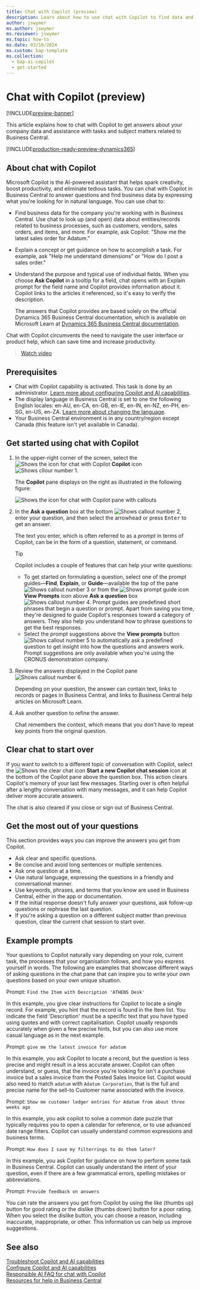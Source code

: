 ```yaml
---
title: Chat with Copilot (preview)
description: Learn about how to use chat with Copilot to find data and get help in Business Central.
author: jswymer
ms.author: jswymer
ms.reviewer: jswymer
ms.topic: how-to
ms.date: 03/18/2024
ms.custom: bap-template
ms.collection:
  - bap-ai-copilot
  - get-started
---
```


# <a name="chat-with-copilot-preview"></a>Chat with Copilot (preview)

[!INCLUDE[preview-banner](includes/preview-banner.md)]

This article explains how to chat with Copilot to get answers about your company data and assistance with tasks and subject matters related to Business Central.

[!INCLUDE[production-ready-preview-dynamics365](includes/production-ready-preview-dynamics365.md)]

## <a name="about-chat-with-copilot"></a>About chat with Copilot

Microsoft Copilot is the AI-powered assistant that helps spark creativity, boost productivity, and eliminate tedious tasks. You can chat with Copilot in Business Central to answer questions and find business data by expressing what you're looking for in natural language. You can use chat to:

- Find business data for the company you're working with in Business Central. Use chat to look up (and open) data about entities/records related to business processes, such as customers, vendors, sales orders, and items, and more. For example, ask Copilot: "Show me the latest sales order for Adatum."
- Explain a concept or get guidance on how to accomplish a task. For example, ask "Help me understand dimensions" or "How do I post a sales order."
- Understand the purpose and typical use of individual fields. When you choose **Ask Copilot** in a tooltip for a field, chat opens with an Explain prompt for the field name and Copilot provides information about it. Copilot links to the articles it referenced, so it's easy to verify the description.

  The answers that Copilot provides are based solely on the official Dynamics 365 Business Central documentation, which is available on Microsoft Learn at [Dynamics 365 Business Central documentation](/dynamics365/business-central/).

Chat with Copilot circumvents the need to navigate the user interface or product help, which can save time and increase productivity.
  
> [Watch video](https://go.microsoft.com/fwlink/?linkid=2250609)

## <a name="prerequisites"></a>Prerequisites

- Chat with Copilot capability is activated. This task is done by an administrator. [Learn more about configuring Copilot and AI capabilities](enable-ai.md).
- The display language in Business Central is set to one the following English locales: en-AU, en-CA, en-GB, en-IE, en-IN, en-NZ, en-PH, en-SG, en-US, en-ZA. [Learn more about changing the language](ui-change-basic-settings.md#language).
- Your Business Central environment is in any country/region except Canada (this feature isn't yet available in Canada).

## <a name="get-started-using-chat-with-copilot"></a>Get started using chat with Copilot

1. In the upper-right corner of the screen, select the ![Shows the icon for chat with Copilot](media/chat-copilot-icon.png) **Copilot** icon ![Shows cllour number 1](media/callout-number-1.svg).

   The **Copilot** pane displays on the right as illustrated in the following figure:

    ![Shows the icon for chat with Copilot pane with callouts](media/chat-with-copilot-pane.svg)

1. In the **Ask a question** box at the bottom ![Shows callout number 2](media/callout-number-2.svg), enter your question, and then select the arrowhead or press <kbd>Enter</kbd> to get an answer.

   The text you enter, which is often referred to as a *prompt* in terms of Copilot, can be in the form of a question, statement, or command.

   > [!TIP]
   > Copilot includes a couple of features that can help your write questions:
   > - To get started on formulating a question, select one of the prompt guides&mdash;**Find**, **Explain**, or **Guide**&mdash;available the top of the pane ![Shows callout number 3](media/callout-number-3.svg) or from the ![Shows prompt guide icon](media/prompt-guide-icon.png) **View Prompts**  icon above **Ask a question** box ![Shows callout number 4](media/callout-number-4.svg). Prompt guides are predefined short phrases that begin a question or prompt. Apart from saving you time, they're designed to guide Copilot's responses toward a category of answers. They also help you understand how to phrase questions to get the best responses.
   > - Select the prompt suggestions above the **View prompts** button ![Shows callout number 5](media/callout-number-5.svg) to automatically ask a predefined question to get insight into how the questions and answers work. Prompt suggestions are only available when you're using the CRONUS demonstration company.

1. Review the answers displayed in the Copilot pane ![Shows callout number 6](media/callout-number-6.svg).

   Depending on your question, the answer can contain text, links to records or pages in Business Central, and links to Business Central help articles on Microsoft Learn.

1. Ask another question to refine the answer.

   Chat remembers the context, which means that you don't have to repeat key points from the original question.

## <a name="clear-chat-to-start-over"></a>Clear chat to start over

If you want to switch to a different topic of conversation with Copilot, select the ![Shows the clear chat icon](media/clear-chat-icon.png) **Start a new Copilot chat session**  icon at the bottom of the Copilot pane above the question box. This action clears Copilot's memory of your last few messages. Starting over is often helpful after a lengthy conversation with many messages, and it can help Copilot deliver more accurate answers.

The chat is also cleared if you close or sign out of Business Central.

## <a name="get-the-most-out-of-your-questions"></a><a name="tips"></a>Get the most out of your questions

This section provides ways you can improve the answers you get from Copilot.

- Ask clear and specific questions.
- Be concise and avoid long sentences or multiple sentences.
- Ask one question at a time. <!--Avoid asking about multiple questions in one message.-->
- Use natural language, expressing the questions in a friendly and conversational manner.
- Use keywords, phrases, and terms that you know are used in Business Central, either in the app or documentation.
- If the initial response doesn't fully answer your questions, ask follow-up questions or rephrase the last question.
- If you're asking a question on a different subject matter than previous question, clear the current chat session to start over.

## <a name="example-prompts"></a>Example prompts

Your questions to Copilot naturally vary depending on your role, current task, the processes that your organisation follows, and how you express yourself in words. The following are examples that showcase different ways of asking questions in the chat pane that can inspire you to write your own questions based on your own unique situation.

Prompt: `Find the Item with Description 'ATHENS Desk'`

In this example, you give clear instructions for Copilot to locate a single record. For example, you hint that the record is found in the Item list. You indicate the field 'Description' must be a specific text that you have typed using quotes and with correct capitalisation. Copilot usually responds accurately when given a few precise hints, but you can also use more casual language as in the next example.

Prompt: `give me the latest invoice for adatum`

In this example, you ask Copilot to locate a record, but the question is less precise and might result in a less accurate answer. Copilot can often understand, or guess, that the invoice you're looking for isn't a purchase invoice but a sales invoice from the Posted Sales Invoice list. Copilot would also need to match `adatum` with `Adatum Corporation`, that is the full and precise name for the sell-to Customer name associated with the invoice.

Prompt: `Show me customer ledger entries for Adatum from about three weeks ago`

In this example, you ask copilot to solve a common date puzzle that typically requires you to open a calendar for reference, or to use advanced date range filters. Copilot can usually understand common expressions and business terms.

Prompt: `How does I save my filterrings to do them later?`

In this example, you ask Copilot for guidance on how to perform some task in Business Central. Copilot can usually understand the intent of your question, even if there are a few grammatical errors, spelling mistakes or abbreviations.

Prompt: `Provide feedback on answers`

You can rate the answers you get from Copilot by using the like (thumbs up) button for good rating or the dislike (thumbs down) button for a poor rating. When you select the dislike button, you can choose a reason, including inaccurate, inappropriate, or other. This information us can help us improve suggestions.

<!--
1. If you want help getting you're question started, select the prompts either from the **Find**, **Explain**, or **Guide** buttons at the top of the Coplit pane or use the **View Prompts** menu above **Ask a question** box at the bottom.

   Prompts are predefined short phrases that start a question. Apart from saving you time, they're designed to target responses to specific categories. They also help you undestand how you can phrase questions to get the responses.-->
## <a name="see-also"></a>See also

[Troubleshoot Copilot and AI capabilities](ai-copilot-troubleshooting.md)  
[Configure Copilot and AI capabilities](enable-ai.md)  
[Responsible AI FAQ for chat with Copilot](faqs-chat-with-copilot.md)  
[Resources for help in Business Central](product-help-and-support.md)  
